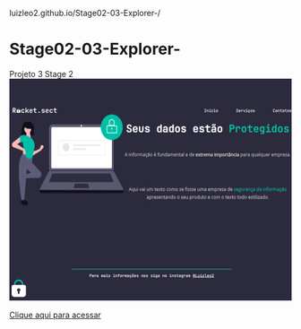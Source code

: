luizleo2.github.io/Stage02-03-Explorer-/

# Stage02-03-Explorer-
Projeto 3 Stage 2 
![preview](https://github.com/luizleo2/Stage02-03-Explorer-/blob/main/Projeto02-03.png)

[Clique aqui para acessar](https://luizleo2.github.io/Stage02-03-Explorer-/)
